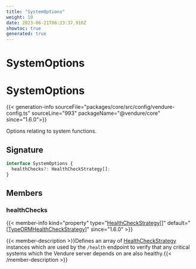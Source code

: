 ```yaml
---
title: "SystemOptions"
weight: 10
date: 2023-06-21T06:23:37.916Z
showtoc: true
generated: true
---
```

<!-- This file was generated from the Vendure source. Do not modify. Instead, re-run the "docs:build" script -->

# SystemOptions
<div class="symbol">


# SystemOptions

{{< generation-info sourceFile="packages/core/src/config/vendure-config.ts" sourceLine="993" packageName="@vendure/core" since="1.6.0">}}

Options relating to system functions.

## Signature

```TypeScript
interface SystemOptions {
  healthChecks?: HealthCheckStrategy[];
}
```
## Members

### healthChecks

{{< member-info kind="property" type="<a href='/typescript-api/health-check/health-check-strategy#healthcheckstrategy'>HealthCheckStrategy</a>[]" default="[<a href='/typescript-api/health-check/type-ormhealth-check-strategy#typeormhealthcheckstrategy'>TypeORMHealthCheckStrategy</a>]"  since="1.6.0" >}}

{{< member-description >}}Defines an array of <a href='/typescript-api/health-check/health-check-strategy#healthcheckstrategy'>HealthCheckStrategy</a> instances which are used by the `/health` endpoint to verify
that any critical systems which the Vendure server depends on are also healthy.{{< /member-description >}}


</div>
